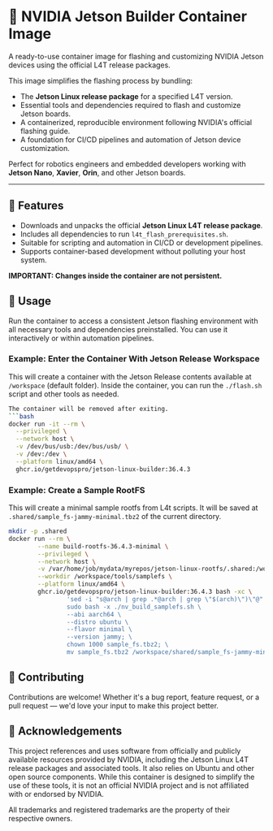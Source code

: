 # 🚀 NVIDIA Jetson Builder Container Image

A ready-to-use container image for flashing and customizing NVIDIA Jetson devices using the official L4T release packages.

This image simplifies the flashing process by bundling:

* The **Jetson Linux release package** for a specified L4T version.
* Essential tools and dependencies required to flash and customize Jetson boards.
* A containerized, reproducible environment following NVIDIA's official flashing guide.
* A foundation for CI/CD pipelines and automation of Jetson device customization.

Perfect for robotics engineers and embedded developers working with **Jetson Nano**, **Xavier**, **Orin**, and other Jetson boards.

---

## 🧰 Features

* Downloads and unpacks the official **Jetson Linux L4T release package**.
* Includes all dependencies to run `l4t_flash_prerequisites.sh`.
* Suitable for scripting and automation in CI/CD or development pipelines.
* Supports container-based development without polluting your host system.

**IMPORTANT: Changes inside the container are not persistent.**

## 🔧 Usage
Run the container to access a consistent Jetson flashing environment with all necessary tools and dependencies preinstalled. You can use it interactively or within automation pipelines.

### Example: Enter the Container With Jetson Release Workspace
This will create a container with the Jetson Release contents available at `/workspace` (default folder). Inside the container, you can run the `./flash.sh` script and other tools as needed.

```bash
The container will be removed after exiting.
```bash
docker run -it --rm \
  --privileged \
  --network host \
  -v /dev/bus/usb:/dev/bus/usb/ \
  -v /dev:/dev \
  --platform linux/amd64 \
  ghcr.io/getdevopspro/jetson-linux-builder:36.4.3
```

### Example: Create a Sample RootFS
This will create a minimal sample rootfs from L4t scripts. It will be saved at `.shared/sample_fs-jammy-minimal.tbz2` of the current directory.
```bash
mkdir -p .shared
docker run --rm \
        --name build-rootfs-36.4.3-minimal \
        --privileged \
        --network host \
        -v /var/home/job/mydata/myrepos/jetson-linux-rootfs/.shared:/workspace/shared \
        --workdir /workspace/tools/samplefs \
        --platform linux/amd64 \
        ghcr.io/getdevopspro/jetson-linux-builder:36.4.3 bash -xc \
                'sed -i "s@arch | grep .*@arch | grep \"$(arch)\")\"@" nv_build_samplefs.sh; \
                sudo bash -x ./nv_build_samplefs.sh \
                --abi aarch64 \
                --distro ubuntu \
                --flavor minimal \
                --version jammy; \
                chown 1000 sample_fs.tbz2; \
                mv sample_fs.tbz2 /workspace/shared/sample_fs-jammy-minimal.tbz2'
```

## 🙌 Contributing

Contributions are welcome! Whether it's a bug report, feature request, or a pull request — we'd love your input to make this project better.

## 🙏 Acknowledgements

This project references and uses software from officially and publicly available resources provided by NVIDIA, including the Jetson Linux L4T release packages and associated tools. It also relies on Ubuntu and other open source components.
While this container is designed to simplify the use of these tools, it is not an official NVIDIA project and is not affiliated with or endorsed by NVIDIA.

All trademarks and registered trademarks are the property of their respective owners.
